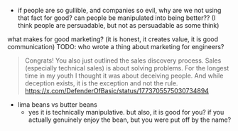 ---
---

- if people are so gullible, and companies so evil, why are we not using that fact for good? can people be manipulated into being better?? (I think people are persuadable, but not as persuadable as some think)

what makes for good marketing? (it is honest, it creates value, it is good communication) TODO: who wrote a thing about marketing for engineers? 

> Congrats! You also just outlined the sales discovery process. Sales (especially technical sales) is about solving problems. For the longest time in my youth I thought it was about deceiving people. And while deception exists, it is the exception and not the rule.
https://x.com/DefenderOfBasic/status/1773705575030734894

- lima beans vs butter beans
	- yes it is technically manipulative. but also, it is good for you? if you actually genuinely enjoy the bean, but you were put off by the name?

